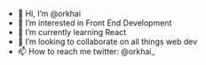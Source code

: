 - 👋 Hi, I’m @orkhai
- 👀 I’m interested in Front End Development
- 🌱 I’m currently learning React
- 💞️ I’m looking to collaborate on all things web dev
- 📫 How to reach me twitter: @orkhai_

<!---
orkhai/orkhai is a ✨ special ✨ repository because its `README.md` (this file) appears on your GitHub profile.
You can click the Preview link to take a look at your changes.
--->
